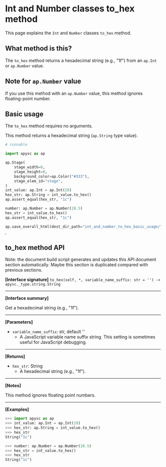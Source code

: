 # Int and Number classes to_hex method

This page explains the `Int` and `Number` classes `to_hex` method.

## What method is this?

The `to_hex` method returns a hexadecimal string (e.g., "1f") from an `ap.Int` or `ap.Number` value.

## Note for `ap.Number` value

If you use this method with an `ap.Number` value, this method ignores floating-point number.

## Basic usage

The `to_hex` method requires no arguments.

This method returns a hexadecimal string (`ap.String` type value).

```py
# runnable

import apysc as ap

ap.Stage(
    stage_width=0,
    stage_height=0,
    background_color=ap.Color("#333"),
    stage_elem_id="stage",
)
int_value: ap.Int = ap.Int(28)
hex_str: ap.String = int_value.to_hex()
ap.assert_equal(hex_str, "1c")

number: ap.Number = ap.Number(28.5)
hex_str = int_value.to_hex()
ap.assert_equal(hex_str, "1c")

ap.save_overall_html(dest_dir_path="int_and_number_to_hex_basic_usage/")
```

<iframe src="static/to_fixed_basics_usage/index.html" width="0" height="0"></iframe>

## to_hex method API

<!-- Docstring: apysc._type.to_hex_mixin.ToHexMixIn.to_hex -->

<span class="inconspicuous-txt">Note: the document build script generates and updates this API document section automatically. Maybe this section is duplicated compared with previous sections.</span>

**[Interface signature]** `to_hex(self, *, variable_name_suffix: str = '') -> apysc._type.string.String`<hr>

**[Interface summary]**

Get a hexadecimal string (e.g., "1f").<hr>

**[Parameters]**

- `variable_name_suffix`: str, default ''
  - A JavaScript variable name suffix string. This setting is sometimes useful for JavaScript debugging.

<hr>

**[Returns]**

- `hex_str`: String
  - A hexadecimal string (e.g., "1f").

<hr>

**[Notes]**

This method ignores floating point numbers.<hr>

**[Examples]**

```py
>>> import apysc as ap
>>> int_value: ap.Int = ap.Int(28)
>>> hex_str: ap.String = int_value.to_hex()
>>> hex_str
String("1c")

>>> number: ap.Number = ap.Number(28.5)
>>> hex_str = int_value.to_hex()
>>> hex_str
String("1c")
```